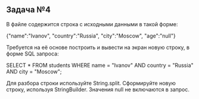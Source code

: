 ## Задача №4

В файле содержится строка с исходными данными в такой форме: 

{"name":"Ivanov", "country":"Russia", "city":"Moscow", "age":"null"}

Требуется на её основе построить и вывести на экран новую строку, в форме SQL запроса:

SELECT * FROM students WHERE name = "Ivanov" AND country = "Russia" AND city = "Moscow";

Для разбора строки используйте String.split. Сформируйте новую строку, используя StringBuilder. Значения null не включаются в запрос.
